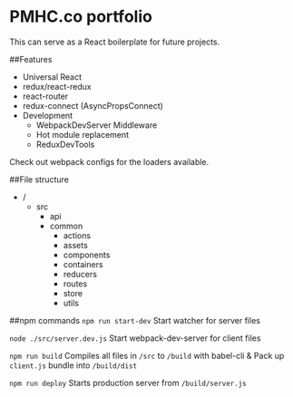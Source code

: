 # PMHC.co portfolio
This can serve as a React boilerplate for future projects.

##Features
- Universal React
- redux/react-redux
- react-router
- redux-connect (AsyncPropsConnect)
- Development
  - WebpackDevServer Middleware
  - Hot module replacement
  - ReduxDevTools

Check out webpack configs for the loaders available.


##File structure
- /
  - src
    - api
    - common
      - actions
      - assets
      - components
      - containers
      - reducers
      - routes
      - store
      - utils      

##npm commands
`npm run start-dev` Start watcher for server files

`node ./src/server.dev.js` Start webpack-dev-server for client files

`npm run build` Compiles all files in `/src` to `/build` with babel-cli & Pack up `client.js` bundle into `/build/dist`

`npm run deploy` Starts production server from `/build/server.js`
